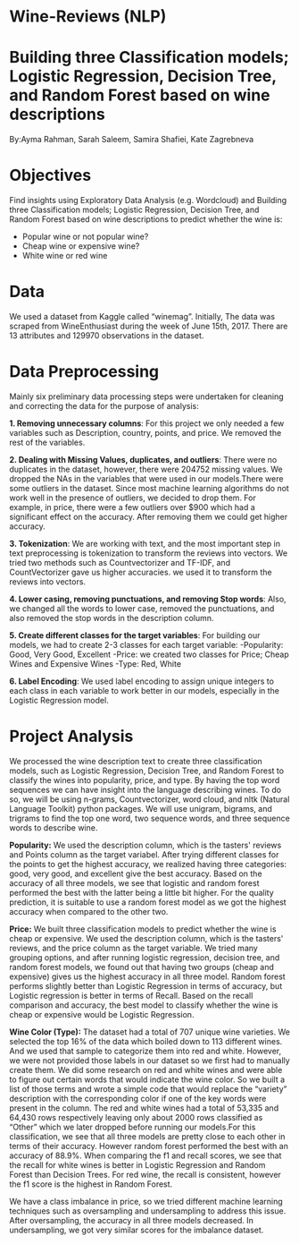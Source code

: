 # Wine-Reviews (NLP)

# Building three Classification models; Logistic Regression, Decision Tree, and Random Forest based on wine descriptions

By:Ayma Rahman, Sarah Saleem, Samira Shafiei, Kate Zagrebneva

# Objectives
Find insights using Exploratory Data Analysis (e.g. Wordcloud)
and Building three Classification models; Logistic Regression, Decision Tree, and Random Forest based on wine descriptions to predict whether the wine is:
   - Popular wine or not popular wine?
   - Cheap wine or expensive wine?
   - White wine or red wine

# Data 
We used a dataset from Kaggle called “winemag”. Initially, The data was scraped from WineEnthusiast during the week of June 15th, 2017. There are 13 attributes and 129970 observations in the dataset.

# Data Preprocessing
Mainly six preliminary data processing steps were undertaken for cleaning and correcting the data for the purpose of analysis:

**1. Removing unnecessary columns**: For this project we only needed a few variables such as Description, country, points, and price. We removed the rest of the variables.

**2. Dealing with Missing Values, duplicates, and outliers**: There were no duplicates in the dataset, however, there were 204752 missing values. We dropped the NAs in the variables that were used in our models.There were some outliers in the dataset. Since most machine learning algorithms do not work well in the presence of outliers, we decided to drop them. For example, in price, there were a few outliers over $900 which had a significant effect on the accuracy. After removing them we could get higher accuracy.

**3. Tokenization**: We are working with text, and the most important step in text preprocessing is tokenization to transform the reviews into vectors. We tried two methods such as Countvectorizer and TF-IDF, and CountVectorizer gave us higher accuracies. we used it to transform the reviews into vectors. 

**4. Lower casing, removing punctuations, and removing Stop words**: Also, we changed all the words to lower case, removed the punctuations, and also removed the stop words in the description column.

**5. Create different classes for the target variables**: For building our models, we had to create 2-3 classes for each target variable:
  -Popularity: Good, Very Good, Excellent
  -Price: we created two classes for Price; Cheap Wines and Expensive Wines 
  -Type: Red, White

**6. Label Encoding**: We used label encoding to assign unique integers to each class in each variable to work better in our models, especially in the Logistic Regression model.

# Project Analysis
We processed the wine description text to create three classification models, such as Logistic Regression, Decision Tree, and Random Forest to classify the wines into popularity, price, and type. By having the top word sequences we can have insight into the language describing wines. To do so, we will be using n-grams, Countvectorizer, word cloud, and nltk (Natural Language Toolkit) python packages. We will use unigram, bigrams, and trigrams to find the top one word, two sequence words, and three sequence words to describe wine.

**Popularity:** We used the description column, which is the tasters' reviews and Points column as the target variabel. After trying different classes for the points to get the highest accuracy, we realized having three categories: good, very good, and excellent give the best accuracy. Based on the accuracy of all three models, we see that logistic and random forest performed the best with the latter being a little bit higher. For the quality prediction, it is suitable to use a random forest model as we got the highest accuracy when compared to the other two.

**Price:** We built three classification models to predict whether the wine is cheap or expensive. We used the description column, which is the tasters' reviews, and the price column as the target variable.  We tried many grouping options, and after running logistic regression, decision tree, and random forest models, we found out that having two groups (cheap and expensive) gives us the highest accuracy in all three model. Random forest performs slightly better than Logistic Regression in terms of accuracy, but Logistic regression is better in terms of Recall. Based on the recall comparison and accuracy, the best model to classify whether the wine is cheap or expensive would be Logistic Regression.

**Wine Color (Type):** The dataset had a total of 707 unique wine varieties. We selected the top 16% of the data which boiled down to 113 different wines. And we used that sample to categorize them into red and white. However, we were not provided those labels in our dataset so we first had to manually create them. We did some research on red and white wines and were able to figure out certain words that would indicate the wine color. So we built a list of those terms and wrote a simple code that would replace the “variety” description with the corresponding color if one of the key words were present in the column. The red and white wines had a total of 53,335 and 64,430 rows respectively leaving only about 2000 rows classified as “Other” which we later dropped before running our models.For this classification, we see that all three models are pretty close to each other in terms of their accuracy. However random forest performed the best with an accuracy of 88.9%. When comparing the f1 and recall scores, we see that the recall for white wines is better in Logistic Regression and Random Forest than Decision Trees. For red wine, the recall is consistent, however the f1 score is the highest in Random Forest.

We have a class imbalance in price, so we tried different machine learning techniques such as oversampling and undersampling to address this issue. After oversampling, the accuracy in all three models decreased. In undersampling, we got very similar scores for the imbalance dataset. 


